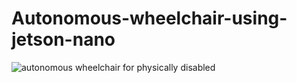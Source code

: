 # Autonomous-wheelchair-using-jetson-nano

![autonomous wheelchair for physically disabled](https://github.com/kabilan2003/Autonomous-wheelchair-using-jetson-nano-/assets/109456728/2736da3b-7f93-4251-8bdf-14c2634a4d44)
